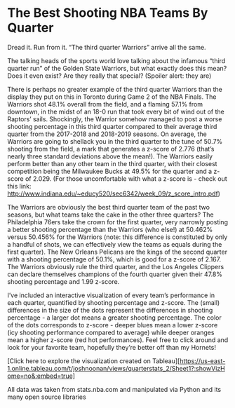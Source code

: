 # The Best Shooting NBA Teams By Quarter

Dread it. Run from it. “The third quarter Warriors” arrive all the same. 

The talking heads of the sports world love talking about the infamous “third quarter run” of the Golden State Warriors, but what exactly does this mean? Does it even exist? Are they really that special? (Spoiler alert: they are)

There is perhaps no greater example of the third quarter Warriors than the display they put on this in Toronto during Game 2 of the NBA Finals. The Warriors shot 48.1% overall from the field, and a flaming 57.1% from downtown, in the midst of an 18-0 run that took every bit of wind out of the Raptors’ sails. Shockingly, the Warrior somehow managed to post a worse shooting percentage in this third quarter compared to their average third quarter from the 2017-2018 and 2018-2019 seasons. On average, the Warriors are going to shellack you in the third quarter to the tune of 50.7% shooting from the field, a mark that generates a z-score of 2.776 (that’s nearly three standard deviations above the mean!). The Warriors easily perform better than any other team in the third quarter, with their closest competition being the Milwaukee Bucks at 49.5% for the quarter and a z-score of 2.029. (For those uncomfortable with what a z-score is - check out this link: http://www.indiana.edu/~educy520/sec6342/week_09/z_score_intro.pdf)

The Warriors are obviously the best third quarter team of the past two seasons, but what teams take the cake in the other three quarters? The Philadelphia 76ers take the crown for the first quarter, very narrowly posting a better shooting percentage than the Warriors (who else!) at 50.462% versus 50.456% for the Warriors (note: this difference is constituted by only a handful of shots, we can effectively view the teams as equals during the first quarter). The New Orleans Pelicans are the kings of the second quarter with a shooting percentage of 50.1%, which is good for a z-score of 2.167. The Warriors obviously rule the third quarter, and the Los Angeles Clippers can declare themselves champions of the fourth quarter given their 47.8% shooting percentage and 1.99 z-score.

I’ve included an interactive visualization of every team’s performance in each quarter, quantified by shooting percentage and z-score. The (small) differences in the size of the dots represent the differences in shooting percentage - a larger dot means a greater shooting percentage. The color of the dots corresponds to z-score - deeper blues mean a lower z-score (icy shooting performance compared to average) while deeper oranges mean a higher z-score (red hot performances). Feel free to click around and look for your favorite team, hopefully they’re better off than my Hornets!

[Click here to explore the visualization created on Tableau][https://us-east-1.online.tableau.com/t/joshnoonan/views/quarterstats_2/Sheet1?:showVizHome=no&:embed=true]

All data was taken from stats.nba.com and manipulated via Python and its many open source libraries

